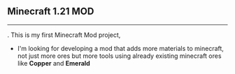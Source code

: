 ## Minecraft 1.21 MOD
---
. This is my first Minecraft Mod project,
* I'm looking for developing a mod that adds more materials to minecraft, not just more ores but more tools using already existing minecraft ores like **Copper** and **Emerald**
